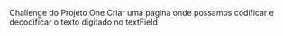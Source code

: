 Challenge do Projeto One
Criar uma pagina onde possamos codificar e decodificar o texto digitado no textField
